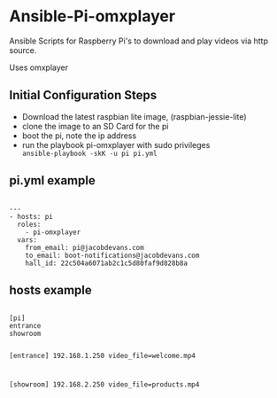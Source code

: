 # Ansible-Pi-omxplayer
Ansible Scripts for Raspberry Pi's to download and play videos via http source.

Uses omxplayer

<h2> Initial Configuration Steps </h2>
<ul>
<li>Download the latest raspbian lite image, (raspbian-jessie-lite)</li>
<li>clone the image to an SD Card for the pi</li>
<li> boot the pi, note the ip address </li>
<li> run the playbook pi-omxplayer with sudo privileges </li>
<code>ansible-playbook -skK -u pi pi.yml </code>
</ul>
<h2> pi.yml example</h2>
<code>
---
- hosts: pi
  roles:
    - pi-omxplayer
  vars:
    from_email: pi@jacobdevans.com
    to_email: boot-notifications@jacobdevans.com
    hall_id: 22c504a6071ab2c1c5d80faf9d828b8a
</code>

<h2> hosts example</h2>
<code>
[pi]
entrance
showroom

[entrance]
192.168.1.250  video_file=welcome.mp4

[showroom]
192.168.2.250  video_file=products.mp4

</code>
